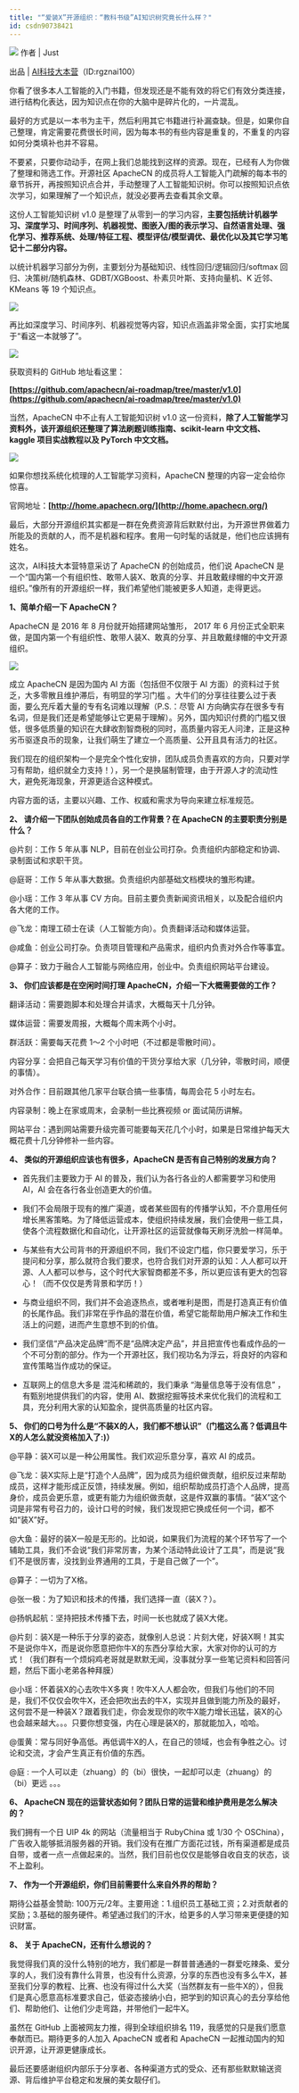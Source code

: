 ```yaml
---
title: "“爱装X”开源组织：“教科书级”AI知识树究竟长什么样？"
id: csdn90738421
---
```


![](../img/af172d460f4ae296827ac59f0d55b962.png)
作者 | Just

出品 | [AI科技大本营](https://mp.weixin.qq.com/s/p67JwNb7Cd0IqEZYaoMUyA)（ID:rgznai100）

你看了很多本人工智能的入门书籍，但发现还是不能有效的将它们有效分类连接，进行结构化表达，因为知识点在你的大脑中是碎片化的，一片混乱。

最好的方式是以一本书为主干，然后利用其它书籍进行补漏查缺。但是，如果你自己整理，肯定需要花费很长时间，因为每本书的有些内容是重复的，不重复的内容如何分类填补也并不容易。

不要紧，只要你动动手，在网上我们总能找到这样的资源。现在，已经有人为你做了整理和筛选工作。开源社区 ApacheCN 的成员将人工智能入门疏解的每本书的章节拆开，再按照知识点合并，手动整理了人工智能知识树。你可以按照知识点依次学习，如果理解了一个知识点，就没必要再去查看其余文章。

这份人工智能知识树 v1.0 是整理了从零到一的学习内容，**主要包括统计机器学习、深度学习、时间序列、机器视觉、图嵌入/图的表示学习、自然语言处理、强化学习、推荐系统、处理/特征工程、模型评估/模型调优、最优化以及其它学习笔记十二部分内容。**

以统计机器学习部分为例，主要划分为基础知识、线性回归/逻辑回归/softmax 回归、决策树/随机森林、GDBT/XGBoost、朴素贝叶斯、支持向量机、K 近邻、KMeans 等 19 个知识点。

![](../img/f0abe7e5c62aeba78af579de3f6d7739.png)

再比如深度学习、时间序列、机器视觉等内容，知识点涵盖非常全面，实打实地属于“看这一本就够了”。

![](../img/6c3b050cafb9d8c6b776322fd924e232.png)

获取资料的 GitHub 地址看这里：

**[https://github.com/apachecn/ai-roadmap/tree/master/v1.0](https://github.com/apachecn/ai-roadmap/tree/master/v1.0)**

当然，ApacheCN 中不止有人工智能知识树 v1.0 这一份资料，**除了人工智能学习资料外，该开源组织还整理了算法刷题训练指南、scikit-learn 中文文档、kaggle 项目实战教程以及 PyTorch 中文文档。**

![](../img/c3651d1f6eeb032a64e29d5f1be46144.png)

如果你想找系统化梳理的人工智能学习资料，ApacheCN 整理的内容一定会给你惊喜。

官网地址：**[http://home.apachecn.org/](http://home.apachecn.org/)**

最后，大部分开源组织其实都是一群在免费资源背后默默付出，为开源世界做着力所能及的贡献的人，而不是机器和程序。套用一句时髦的话就是，他们也应该拥有姓名。

这次，AI科技大本营特意采访了 ApacheCN 的创始成员，他们说 ApacheCN 是一个“国内第一个有组织性、敢带人装X、敢真的分享、并且敢戴绿帽的中文开源组织。”像所有的开源组织一样，我们希望他们能被更多人知道，走得更远。

**1、简单介绍一下 ApacheCN？**

ApacheCN 是 2016 年 8 月份就开始搭建网站雏形， 2017 年 6 月份正式全职来做，是国内第一个有组织性、敢带人装X、敢真的分享、并且敢戴绿帽的中文开源组织。

![](../img/f2d200820b2aadd1cab63f1c2d09848c.png)

成立 ApacheCN 是因为国内 AI 方面（包括但不仅限于 AI 方面）的资料过于贫乏，大多零散且维护滞后，有明显的学习门槛 。大牛们的分享往往要么过于表面，要么充斥着大量的专有名词难以理解（P.S.：尽管 AI 方向确实存在很多专有名词，但是我们还是希望能够让它更易于理解）。另外，国内知识付费的门槛又很低，很多低质量的知识在大肆收割智商税的同时，高质量内容无人问津，正是这种劣币驱逐良币的现象，让我们萌生了建立一个高质量、公开且具有活力的社区。

我们现在的组织架构一个是完全个性化安排，团队成员负责喜欢的方向，只要对学习有帮助，组织就全力支持！），另一个是换届制管理，由于开源人才的流动性大，避免死海现象，开源更适合这种模式。

内容方面的话，主要以兴趣、工作、权威和需求为导向来建立标准规范。

**2、 请介绍一下团队创始成员各自的工作背景？在 ApacheCN 的主要职责分别是什么？**

@片刻：工作 5 年从事 NLP，目前在创业公司打杂。负责组织内部稳定和协调、录制面试和求职干货。

@庭哥：工作 5 年从事大数据。负责组织内部基础文档模块的雏形构建。

@小瑶：工作 3 年从事 CV 方向。目前主要负责新闻资讯相关，以及配合组织内各大佬的工作。

@飞龙：南理工硕士在读（人工智能方向）。负责翻译活动和媒体运营。

@咸鱼：创业公司打杂。负责项目管理和产品需求，组织内负责对外合作等事宜。

@算子：致力于融合人工智能与网络应用，创业中。负责组织网站平台建设。

**3、 你们应该都是在空闲时间打理 ApacheCN，介绍一下大概需要做的工作？**

翻译活动：需要跑脚本和处理合并请求，大概每天十几分钟。

媒体运营：需要发周报，大概每个周末两个小时。

群活跃：需要每天花费 1～2 个小时吧（不过都是零散时间）。

内容分享：会把自己每天学习有价值的干货分享给大家（几分钟，零散时间，顺便的事情）。

对外合作：目前跟其他几家平台联合搞一些事情，每周会花 5 小时左右。

内容录制：晚上在家或周末，会录制一些比赛视频 or 面试简历讲解。

网站平台：遇到网站需要升级完善可能要每天花几个小时，如果是日常维护每天大概花费十几分钟修补一些内容。

**4、 类似的开源组织应该也有很多，ApacheCN 是否有自己特别的发展方向？**

*   首先我们主要致力于 AI 的普及，我们认为各行各业的人都需要学习和使用 AI，AI 会在各行各业创造更大的价值。

*   我们不会局限于现有的推广渠道，或者某些固有的传播学认知，不介意用任何增长黑客策略。为了降低运营成本，使组织持续发展，我们会使用一些工具，使各个流程数据化和自动化，让开源社区的运营就像每天刷牙洗脸一样简单。

*   与某些有大公司背书的开源组织不同，我们不设定门槛，你只要爱学习，乐于提问和分享，那么就符合我们要求，也符合我们对开源的认知：人人都可以开源、人人都可以参与，这个时代大家智商都差不多，所以更应该有更大的包容心！（而不仅仅是秀背景和学历！）

*   与商业组织不同，我们并不会追逐热点，或者唯利是图，而是打造真正有价值的长尾作品。我们非常在乎作品的潜在价值，希望它能帮助用户解决工作和生活上的问题，进而产生意想不到的价值。

*   我们坚信“产品决定品牌”而不是“品牌决定产品”，并且把宣传也看成作品的一个不可分割的部分。作为一个开源社区，我们视功名为浮云，将良好的内容和宣传策略当作成功的保证。

*   互联网上的信息大多是 混沌和稀疏的，我们秉承 “海量信息等于没有信息” ，有甄别地提供我们的内容，使用 AI、数据挖掘等技术来优化我们的流程和工具，充分利用大家的认知盈余，提供高质量的社区内容。

**5、 你们的口号为什么是“不装X的人，我们都不想认识”（门槛这么高？低调且牛X的人怎么就没资格加入了:)）**

@平静：装X可以是一种公用属性。我们欢迎乐意分享，喜欢 AI 的成员。

@飞龙：装X实际上是“打造个人品牌”，因为成员为组织做贡献，组织反过来帮助成员，这样才能形成正反馈，持续发展。例如，组织帮助成员打造个人品牌，提高身价，成员会更乐意，或更有能力为组织做贡献，这是件双赢的事情。“装X”这个词是非常有号召力的，设计口号的时候，我们发现把它换成任何一个词，都不如“装X”好。

@大鱼：最好的装X一般是无形的。比如说，如果我们为流程的某个环节写了一个辅助工具，我们不会说“我们非常厉害，为某个活动特此设计了工具”，而是说“我们不是很厉害，没找到业界通用的工具，于是自己做了一个”。

@算子：一切为了X格。

@张一极：为了知识和技术的传播，我们选择一直（装X？）。

@扬帆起航：坚持把技术传播下去，时间一长也就成了装X大佬。

@片刻：装X是一种乐于分享的姿态，就像别人总说：片刻大佬，好装X啊！其实不是说你牛X，而是说你愿意把你牛X的东西分享给大家，大家对你的认可的方式！（我们群有一个烦焖鸡老哥就是默默无闻，没事就分享一些笔记资料和回答问题，然后下面小老弟各种拜膜）

@小瑶：怀着装X的心去吹牛X多爽！吹牛X人人都会吹，但我们与他们的不同是，我们不仅仅会吹牛X，还会把吹出去的牛X，实现并且做到能力所及的最好，这何尝不是一种装X？跟着我们走，你会发现你的吹牛X能力增长迅猛，装X的心也会越来越大。。。只要你想变强，内在心理是装X的，那就能加入，哈哈。

@蛋黄：常与同好争高低。再低调牛X的人，在自己的领域，也会有争胜之心。讨论和交流，才会产生真正有价值的东西。

@庭 : 一个人可以走（zhuang）的（bi）很快，一起却可以走（zhuang）的（bi）更远 。。。

**6、 ApacheCN 现在的运营状态如何？团队日常的运营和维护费用是怎么解决的？**

我们拥有一个日 UIP 4k 的网站（流量相当于 RubyChina 或 1/30 个 OSChina），广告收入能够抵消服务器的开销。我们没有在推广方面花过钱，所有渠道都是成员自带，或者一点一点做起来的。当然，我们目前也仅仅是能够自收自支的状态，谈不上盈利。

**7、 作为一个开源组织，你们目前需要什么来自外界的帮助？**

期待公益基金赞助: 100万元/2年。主要用途：1.组织员工基础工资；2.对贡献者的奖励；3.基础的服务硬件。希望通过我们的汗水，给更多的人学习带来更便捷的知识财富。

**8、 关于 ApacheCN，还有什么想说的？**

我觉得我们真的没什么特别的地方，我们都是一群普普通通的一群爱吃辣条、爱分享的人，我们没有靠什么背景，也没有什么资源，分享的东西也没有多么牛X，甚至我们分享的教程、比赛、也没有得过什么大奖（当然群友有一些牛X的），但我们是真心愿意高标准要求自己，低姿态接纳小白，把学到的知识真心的去分享给他们、帮助他们、让他们少走弯路，并带他们一起牛X。

虽然在 GitHub 上面被网友力推，得到全球组织排名 119，我感觉的只是我们愿意奉献而已。期待更多的人加入 ApacheCN 或者和 ApacheCN 一起推动国内的知识开源，让开源更健康成长。

最后还要感谢组织内部乐于分享者、各种渠道方式的受众、还有那些默默输送资源、背后维护平台稳定和发展的美女靓仔们。